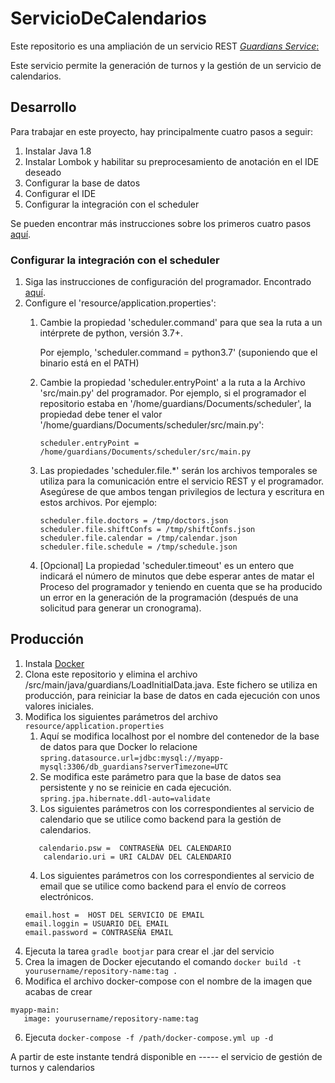 # ServicioDeCalendarios

Este repositorio es una ampliación de un servicio REST  [*Guardians Service*:](https://github.com/tfg-projects-dit-us/guardiansRESTinterface) 

Este servicio permite la generación de turnos y la gestión de un servicio de calendarios. 

## Desarrollo
Para trabajar en este proyecto, hay principalmente cuatro pasos a seguir:
1. Instalar Java 1.8
2. Instalar Lombok y habilitar su preprocesamiento de anotación en el IDE deseado
3. Configurar la base de datos
4. Configurar el IDE
5. Configurar la integración con el scheduler

Se pueden encontrar más instrucciones sobre los primeros cuatro pasos [aquí](https://github.com/miggoncan/guardiansRESTinterfaceDoc/blob/master/setup/setup.md).

### Configurar la integración con el scheduler
1. Siga las instrucciones de configuración del programador. Encontrado [aquí](https://github.com/miggoncan/guardiansScheduler#setup-instructions).
2. Configure el 'resource/application.properties':
    1. Cambie la propiedad 'scheduler.command' para que sea la ruta a un 
       intérprete de python, versión 3.7+.


       Por ejemplo, 'scheduler.command = python3.7' (suponiendo que el binario está en el PATH)
    2. Cambie la propiedad 'scheduler.entryPoint' a la ruta a la 
       Archivo 'src/main.py' del programador. Por ejemplo, si el programador 
       el repositorio estaba en '/home/guardians/Documents/scheduler', la propiedad 
       debe tener el valor '/home/guardians/Documents/scheduler/src/main.py':
       
       `scheduler.entryPoint = /home/guardians/Documents/scheduler/src/main.py`
    3. Las propiedades 'scheduler.file.*' serán los archivos temporales 
       se utiliza para la comunicación entre el servicio REST y el programador.
       Asegúrese de que ambos tengan privilegios de lectura y escritura en estos archivos.
       Por ejemplo:

       ```
       scheduler.file.doctors = /tmp/doctors.json
       scheduler.file.shiftConfs = /tmp/shiftConfs.json
       scheduler.file.calendar = /tmp/calendar.json
       scheduler.file.schedule = /tmp/schedule.json
       ```
    4. [Opcional] La propiedad 'scheduler.timeout' es un entero que 
       indicará el número de minutos que debe esperar antes de matar el 
       Proceso del programador y teniendo en cuenta que se ha producido un error en la generación de la programación 
       (después de una solicitud para generar un cronograma).


## Producción
1. Instala [Docker](https://docs.docker.com/engine/install/ubuntu/)
2. Clona este repositorio y elimina el archivo /src/main/java/guardians/LoadInitialData.java. Este fichero se utiliza en producción, para reiniciar la base de datos en cada ejecución con unos valores iniciales.
3. Modifica los siguientes parámetros del archivo `resource/application.properties`   
   1. Aquí se modifica localhost por el nombre del contenedor de la base de datos para que Docker lo relacione `spring.datasource.url=jdbc:mysql://myapp-mysql:3306/db_guardians?serverTimezone=UTC`
   2. Se modifica este parámetro para que la base de datos sea persistente y no se reinicie en cada ejecución.  
   `spring.jpa.hibernate.ddl-auto=validate`
   3. Los siguientes parámetros con los correspondientes al servicio de calendario que se utilice como backend para la gestión de calendarios.
    ```calendario.user = USUARIO DEL CLAENDARIO
       calendario.psw =  CONTRASEÑA DEL CALENDARIO
        calendario.uri = URI CALDAV DEL CALENDARIO
     ```
   4. Los siguientes parámetros con los correspondientes al servicio de email que se utilice como backend para el envío de correos electrónicos.
    ```
    email.host =  HOST DEL SERVICIO DE EMAIL
    email.loggin = USUARIO DEL EMAIL
    email.password = CONTRASEÑA EMAIL
    ```
3. Ejecuta la tarea `gradle bootjar` para crear el .jar del servicio
4. Crea la imagen de  Docker ejecutando el comando `docker build -t yourusername/repository-name:tag . `
5. Modifica el archivo docker-compose con el nombre de la imagen que acabas de crear

  ```
  myapp-main:
     image: yourusername/repository-name:tag 
  ```
        
6. Ejecuta `docker-compose -f /path/docker-compose.yml up -d `

A partir de este instante tendrá disponible en ----- el servicio de gestión de turnos y calendarios
